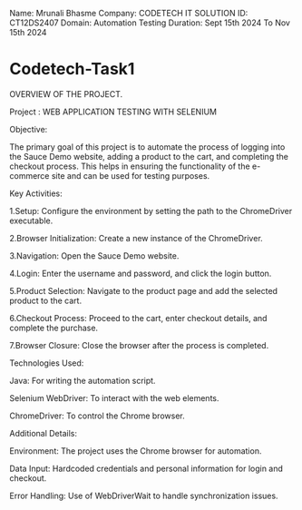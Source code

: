 Name: Mrunali Bhasme
Company: CODETECH IT SOLUTION
ID: CT12DS2407
Domain: Automation Testing
Duration: Sept 15th 2024 To Nov 15th 2024


# Codetech-Task1

OVERVIEW OF THE PROJECT. 

Project : WEB APPLICATION TESTING WITH SELENIUM

Objective:

The primary goal of this project is to automate the process of logging into the Sauce Demo website, adding a product to the cart, and completing the checkout process. This helps in ensuring the functionality of the e-commerce site and can be used for testing purposes.


Key Activities:

1.Setup: Configure the environment by setting the path to the ChromeDriver executable.

2.Browser Initialization: Create a new instance of the ChromeDriver.

3.Navigation: Open the Sauce Demo website.

4.Login: Enter the username and password, and click the login button.

5.Product Selection: Navigate to the product page and add the selected product to the cart.

6.Checkout Process: Proceed to the cart, enter checkout details, and complete the purchase.

7.Browser Closure: Close the browser after the process is completed.


Technologies Used:

Java: For writing the automation script.

Selenium WebDriver: To interact with the web elements.

ChromeDriver: To control the Chrome browser.


Additional Details:

Environment: The project uses the Chrome browser for automation.

Data Input: Hardcoded credentials and personal information for login and checkout.

Error Handling: Use of WebDriverWait to handle synchronization issues.
